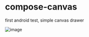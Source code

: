# compose-canvas
first android test, simple canvas drawer


![image](https://user-images.githubusercontent.com/49047211/232679672-7914e4a6-2cfb-453e-a913-094b0901cef3.png)
